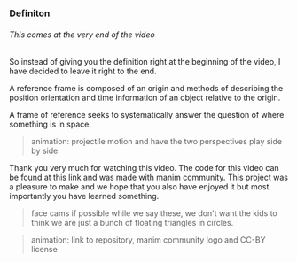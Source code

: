 ### Definiton

###### This comes at the very end of the video

So instead of giving you the definition right at the beginning of the video, I have decided to leave it right to the end. 

A reference frame is composed of an origin and methods of describing the position orientation and time information of an object relative to the origin. 

 A frame of reference seeks to systematically answer the question of where something is in space. 

> animation:  projectile motion and have the two perspectives play side by side. 

Thank you very much for watching this video. The code for this video can be found at this link and was made with manim community. This project was a pleasure to make and we hope that you also have enjoyed it but most importantly you have learned something. 

> face cams if possible while we say these, we don't want the kids to think we are just a bunch of floating triangles in circles. 

> animation: link to repository, manim community logo and CC-BY license